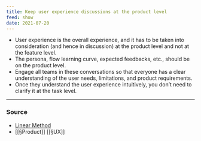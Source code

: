 ```yaml
---
title: Keep user experience discussions at the product level
feed: show
date: 2021-07-20
---
```


- User experience is the overall experience, and it has to be taken into consideration (and hence in discussion) at the product level and not at the feature level. 
- The persona, flow learning curve, expected feedbacks, etc., should be on the product level. 
- Engage all teams in these conversations so that everyone has a clear understanding of the user needs, limitations, and product requirements. 
- Once they understand the user experience intuitively, you don’t need to clarify it at the task level.

---
### Source
- [Linear Method](https://linear.app/method)
- [[§Product]] [[§UX]]